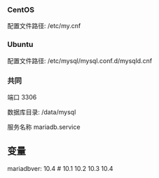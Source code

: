 ### CentOS

配置文件路径: /etc/my.cnf




### Ubuntu

配置文件路径: /etc/mysql/mysql.conf.d/mysqld.cnf



### 共同

端口 3306

数据库目录: /data/mysql

服务名称 mariadb.service



## 变量
mariadbver: 10.4     # 10.1 10.2 10.3 10.4
